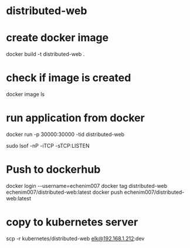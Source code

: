# distributed-web

# create docker image
docker build -t distributed-web . 

# check if image is created
docker image ls

# run application from docker
docker run -p 30000:30000 -tid distributed-web

sudo lsof -nP -iTCP -sTCP:LISTEN

# Push to dockerhub
docker login --username=echenim007
docker tag distributed-web echenim007/distributed-web:latest
docker push echenim007/distributed-web:latest


# copy to kubernetes server
scp -r kubernetes/distributed-web elk@192.168.1.212:dev     